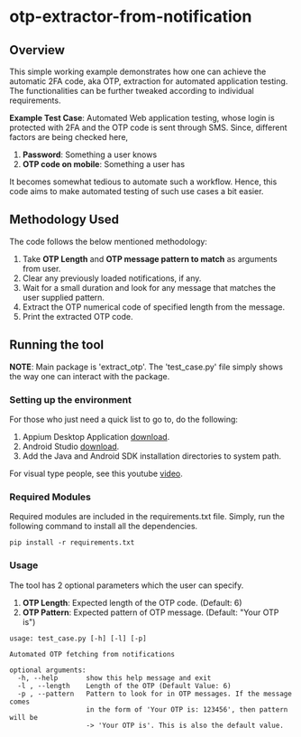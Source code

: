 # otp-extractor-from-notification

## Overview
This simple working example demonstrates how one can achieve the automatic 2FA code, aka OTP, extraction for automated application testing. The functionalities can be further tweaked according to individual requirements. 

**Example Test Case**: Automated Web application testing, whose login is protected with 2FA and the OTP code is sent through SMS. Since, different factors are being checked here, 

1. **Password**: Something a user knows
2. **OTP code on mobile**: Something a user has

It becomes somewhat tedious to automate such a workflow. Hence, this code aims to make automated testing of such use cases a bit easier.

## Methodology Used
The code follows the below mentioned methodology:

1. Take **OTP Length** and **OTP message pattern to match** as arguments from user.
2. Clear any previously loaded notifications, if any.
3. Wait for a small duration and look for any message that matches the user supplied pattern.
4. Extract the OTP numerical code of specified length from the message.
5. Print the extracted OTP code.

## Running the tool
**NOTE**: Main package is 'extract_otp'. The 'test_case.py' file simply shows the way one can interact with the package.

### Setting up the environment
For those who just need a quick list to go to, do the following:
1. Appium Desktop Application [download](https://github.com/appium/appium-desktop/releases).
2. Android Studio [download](https://developer.android.com/studio).
3. Add the Java and Android SDK installation directories to system path.

For visual type people, see this youtube [video](https://www.youtube.com/watch?v=FlKJuQihRiw&list=PLWIBmxdTr81dDEZRiNxoy55dIDWtMyOoc).

### Required Modules
Required modules are included in the requirements.txt file. Simply, run the following command to install all the dependencies.
```
pip install -r requirements.txt
```

### Usage
The tool has 2 optional parameters which the user can specify.

1. **OTP Length**: Expected length of the OTP code. (Default: 6)
2. **OTP Pattern**: Expected pattern of OTP message. (Default: "Your OTP is")

```
usage: test_case.py [-h] [-l] [-p]

Automated OTP fetching from notifications

optional arguments:
  -h, --help       show this help message and exit
  -l , --length    Length of the OTP (Default Value: 6)
  -p , --pattern   Pattern to look for in OTP messages. If the message comes
                   in the form of 'Your OTP is: 123456', then pattern will be
                   -> 'Your OTP is'. This is also the default value.
```

